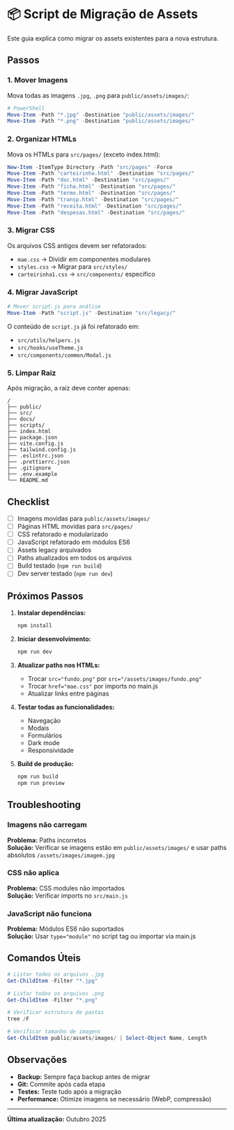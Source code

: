 # 📦 Script de Migração de Assets

Este guia explica como migrar os assets existentes para a nova estrutura.

## Passos

### 1. Mover Imagens

Mova todas as imagens `.jpg`, `.png` para `public/assets/images/`:

```powershell
# PowerShell
Move-Item -Path "*.jpg" -Destination "public/assets/images/"
Move-Item -Path "*.png" -Destination "public/assets/images/"
```

### 2. Organizar HTMLs

Mova os HTMLs para `src/pages/` (exceto index.html):

```powershell
New-Item -ItemType Directory -Path "src/pages" -Force
Move-Item -Path "carteirinha.html" -Destination "src/pages/"
Move-Item -Path "doc.html" -Destination "src/pages/"
Move-Item -Path "ficha.html" -Destination "src/pages/"
Move-Item -Path "termo.html" -Destination "src/pages/"
Move-Item -Path "transp.html" -Destination "src/pages/"
Move-Item -Path "receita.html" -Destination "src/pages/"
Move-Item -Path "despesas.html" -Destination "src/pages/"
```

### 3. Migrar CSS

Os arquivos CSS antigos devem ser refatorados:

- `mae.css` → Dividir em componentes modulares
- `styles.css` → Migrar para `src/styles/`
- `carteirinha1.css` → `src/components/` específico

### 4. Migrar JavaScript

```powershell
# Mover script.js para análise
Move-Item -Path "script.js" -Destination "src/legacy/"
```

O conteúdo de `script.js` já foi refatorado em:
- `src/utils/helpers.js`
- `src/hooks/useTheme.js`
- `src/components/common/Modal.js`

### 5. Limpar Raiz

Após migração, a raiz deve conter apenas:

```
/
├── public/
├── src/
├── docs/
├── scripts/
├── index.html
├── package.json
├── vite.config.js
├── tailwind.config.js
├── .eslintrc.json
├── .prettierrc.json
├── .gitignore
├── .env.example
└── README.md
```

## Checklist

- [ ] Imagens movidas para `public/assets/images/`
- [ ] Páginas HTML movidas para `src/pages/`
- [ ] CSS refatorado e modularizado
- [ ] JavaScript refatorado em módulos ES6
- [ ] Assets legacy arquivados
- [ ] Paths atualizados em todos os arquivos
- [ ] Build testado (`npm run build`)
- [ ] Dev server testado (`npm run dev`)

## Próximos Passos

1. **Instalar dependências:**
   ```powershell
   npm install
   ```

2. **Iniciar desenvolvimento:**
   ```powershell
   npm run dev
   ```

3. **Atualizar paths nos HTMLs:**
   - Trocar `src="fundo.png"` por `src="/assets/images/fundo.png"`
   - Trocar `href="mae.css"` por imports no main.js
   - Atualizar links entre páginas

4. **Testar todas as funcionalidades:**
   - Navegação
   - Modais
   - Formulários
   - Dark mode
   - Responsividade

5. **Build de produção:**
   ```powershell
   npm run build
   npm run preview
   ```

## Troubleshooting

### Imagens não carregam
**Problema:** Paths incorretos  
**Solução:** Verificar se imagens estão em `public/assets/images/` e usar paths absolutos `/assets/images/imagem.jpg`

### CSS não aplica
**Problema:** CSS modules não importados  
**Solução:** Verificar imports no `src/main.js`

### JavaScript não funciona
**Problema:** Módulos ES6 não suportados  
**Solução:** Usar `type="module"` no script tag ou importar via main.js

## Comandos Úteis

```powershell
# Listar todos os arquivos .jpg
Get-ChildItem -Filter "*.jpg"

# Listar todos os arquivos .png
Get-ChildItem -Filter "*.png"

# Verificar estrutura de pastas
tree /F

# Verificar tamanho de imagens
Get-ChildItem public/assets/images/ | Select-Object Name, Length
```

## Observações

- **Backup:** Sempre faça backup antes de migrar
- **Git:** Commite após cada etapa
- **Testes:** Teste tudo após a migração
- **Performance:** Otimize imagens se necessário (WebP, compressão)

---

**Última atualização:** Outubro 2025
